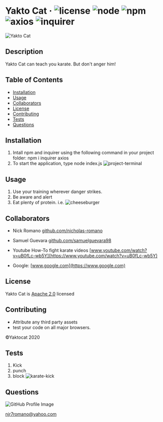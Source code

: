 # Yakto Cat &middot; ![license](https://img.shields.io/badge/license-Apache%202.0-blue) ![node](https://img.shields.io/badge/node-12.16.2-blue) ![npm](https://img.shields.io/badge/npm-7.1.0-blue) ![axios](https://img.shields.io/badge/axios-0.19.2-blue) ![inquirer](https://img.shields.io/badge/inquirer-7.1.0-blue) 
![Yakto Cat](https://octodex.github.com/images/yaktocat.png) 
## Description 
Yakto Cat can teach you karate. But don't anger him! 
## Table of Contents 
* [Installation](#installation) 
* [Usage](#usage) 
* [Collaborators](#collaborators) 
* [License](#license) 
* [Contributing](#contributing) 
* [Tests](#tests) 
* [Questions](#questions) 
 
## Installation 
1.  Intall npm and inquirer using the following command in your project folder: npm i inquirer axios  
2.  To start the application, type node index.js ![project-terminal](/images/project-terminal.png) 
 
## Usage 
1.  Use your training wherever danger strikes.  
2.  Be aware and alert  
3.  Eat plenty of protein. i.e. ![cheeseburger](/images/cheeseburger.jpg) 
 
## Collaborators 
* Nick Romano [github.com/nicholas-romano](https://github.com/nicholas-romano)
* Samuel Guevara [github.com/samuelguevara98](https://github.com/samuelguevara98)
  
* Youtube How-To fight karate videos [www.youtube.com/watch?v=uB0fLc-wb5Y](https://www.youtube.com/watch?v=uB0fLc-wb5Y)
* Google: [www.google.com](https://www.google.com)
  
## License 
Yakto Cat is [Apache 2.0](https://www.apache.org/licenses/LICENSE-2.0.html) licensed 
## Contributing 
* Attribute any third party assets 
* test your code on all major browsers. 
 
&copy;Yaktocat 2020 
## Tests 
1.  Kick  
2.  punch  
3.  block ![karate-kick](/images/karate-kick.jpg) 
 
## Questions 
![GitHub Profile Image](https://avatars.githubusercontent.com/u/6642173?) 
 njr7romano@yahoo.com